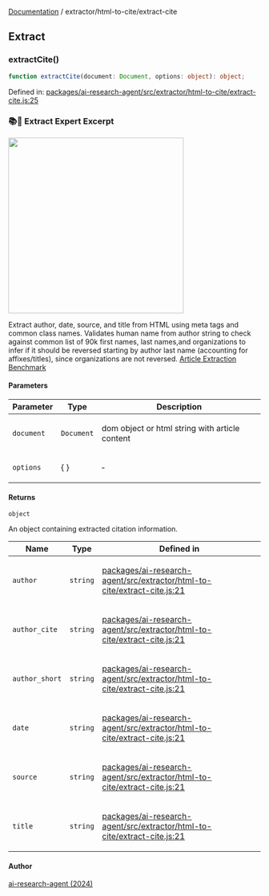 [Documentation](../../modules.md) / extractor/html-to-cite/extract-cite

## Extract

### extractCite()

```ts
function extractCite(document: Document, options: object): object;
```

Defined in: [packages/ai-research-agent/src/extractor/html-to-cite/extract-cite.js:25](https://github.com/vtempest/ai-research-agent/tree/master/packages/ai-research-agent/src/extractor/html-to-cite/extract-cite.js#L25)

### 📚💎 Extract Expert Excerpt 
<img width="350px" src="https://i.imgur.com/4GOOM9s.jpeg" />

Extract author, date, source, and title from HTML using meta tags
and common class names. Validates human name from author string to check
against common list of 90k first names, last names,and organizations to infer
if it should be reversed starting by author last name (accounting for affixes/titles),
since organizations are not reversed.
[Article Extraction Benchmark](https://github.com/scrapinghub/article-extraction-benchmark?tab=readme-ov-file#results)

#### Parameters

<table>
<thead>
<tr>
<th>Parameter</th>
<th>Type</th>
<th>Description</th>
</tr>
</thead>
<tbody>
<tr>
<td>

`document`

</td>
<td>

`Document`

</td>
<td>

dom object or html string with article content

</td>
</tr>
<tr>
<td>

`options`

</td>
<td>

\{ \}

</td>
<td>

&hyphen;

</td>
</tr>
</tbody>
</table>

#### Returns

`object`

An object containing extracted citation information.

<table>
<thead>
<tr>
<th>Name</th>
<th>Type</th>
<th>Defined in</th>
</tr>
</thead>
<tbody>
<tr>
<td>

`author`

</td>
<td>

`string`

</td>
<td>

[packages/ai-research-agent/src/extractor/html-to-cite/extract-cite.js:21](https://github.com/vtempest/ai-research-agent/tree/master/packages/ai-research-agent/src/extractor/html-to-cite/extract-cite.js#L21)

</td>
</tr>
<tr>
<td>

`author_cite`

</td>
<td>

`string`

</td>
<td>

[packages/ai-research-agent/src/extractor/html-to-cite/extract-cite.js:21](https://github.com/vtempest/ai-research-agent/tree/master/packages/ai-research-agent/src/extractor/html-to-cite/extract-cite.js#L21)

</td>
</tr>
<tr>
<td>

`author_short`

</td>
<td>

`string`

</td>
<td>

[packages/ai-research-agent/src/extractor/html-to-cite/extract-cite.js:21](https://github.com/vtempest/ai-research-agent/tree/master/packages/ai-research-agent/src/extractor/html-to-cite/extract-cite.js#L21)

</td>
</tr>
<tr>
<td>

`date`

</td>
<td>

`string`

</td>
<td>

[packages/ai-research-agent/src/extractor/html-to-cite/extract-cite.js:21](https://github.com/vtempest/ai-research-agent/tree/master/packages/ai-research-agent/src/extractor/html-to-cite/extract-cite.js#L21)

</td>
</tr>
<tr>
<td>

`source`

</td>
<td>

`string`

</td>
<td>

[packages/ai-research-agent/src/extractor/html-to-cite/extract-cite.js:21](https://github.com/vtempest/ai-research-agent/tree/master/packages/ai-research-agent/src/extractor/html-to-cite/extract-cite.js#L21)

</td>
</tr>
<tr>
<td>

`title`

</td>
<td>

`string`

</td>
<td>

[packages/ai-research-agent/src/extractor/html-to-cite/extract-cite.js:21](https://github.com/vtempest/ai-research-agent/tree/master/packages/ai-research-agent/src/extractor/html-to-cite/extract-cite.js#L21)

</td>
</tr>
</tbody>
</table>

#### Author

[ai-research-agent (2024)](https://airesearch.js.org)
